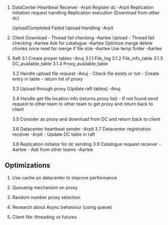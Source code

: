 
1. DataCenter
    Heartbeat Receiver                                  -Arpit
    Register dc                                         -Arpit
    Replication initiation request handling
    Replication execution (Download from other dc)

    UploadCompleted Failed Upload Handling              -Arpit

2. Client
    Download - Thread fail checking                     -Aartee
    Upload - Thread fail checking                       -Aartee
    Ask for catalogue                                   -Aartee
    Optimize merge delete chunks once read for merge if file size    -Aartee
    Use temp folder                                                  -Aartee



3. Raft
    3.1 Create proper tables                -Anuj
        3.1.1 File_log
        3.1.2 File_info_table
        3.1.3 DC_available_table
        3.1.4 Proxy_available_table

    3.2 Handle upload file request          -Anuj
        - Check file exists or not
        - Create entry in table
        - return list of proxy

    3.3 Upload through proxy (Update raft tables) -Anuj

    3.4 Handle get file location info (returns proxy list)
        - If not found send request to other team to other team to get proxy and return back to client

    3.5 Consider as proxy and download from DC and return back to client

    3.6 Datacenter heartbeat sender                     -Arpit
    3.7 Datacenter registration receiver                -Arpit
        - Update DC table in raft

    3.8 Replication initiator for dc sending
    3.9 Catalogue request receiver              -Aartee
        - Ask from other teams                  -Aartee



## Optimizations

1. Use cache on datacenter to improve performance 
2. Queueing mechanism on proxy
3. Random number proxy selection
4. Research about Async behaviour (using queue)

5. Client file: threading vs futures